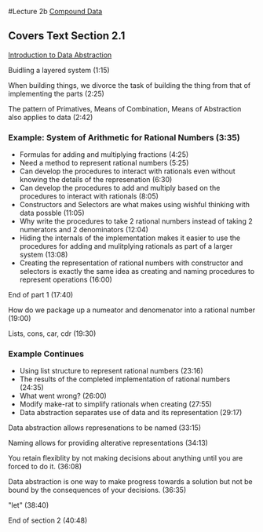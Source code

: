 #Lecture 2b 
[Compound Data](http://ocw.mit.edu/courses/electrical-engineering-and-computer-science/6-001-structure-and-interpretation-of-computer-programs-spring-2005/video-lectures/2b-compound-data/)

## Covers Text Section 2.1
[Introduction to Data Abstraction](http://mitpress.mit.edu/sicp/full-text/book/book-Z-H-14.html)

Buidling a layered system (1:15)

When building things, we divorce the task of building the thing from that of implementing the parts (2:25)

The pattern of Primatives, Means of Combination, Means of Abstraction also applies to data (2:42)

### Example: System of Arithmetic for Rational Numbers (3:35)
* Formulas for adding and multiplying fractions (4:25)
* Need a method to represent rational numbers (5:25)
* Can develop the procedures to interact with rationals even without knowing the details of the represenation (6:30)
* Can develop the procedures to add and multiply based on the procedures to interact with rationals (8:05)
* Constructors and Selectors are what makes using wishful thinking with data possble (11:05)
* Why write the procedures to take 2 rational numbers instead of taking 2 numerators and 2 denominators (12:04)
* Hiding the internals of the implementation makes it easier to use the procedures for adding and mulitplying rationals as part of a larger system (13:08)
* Creating the representation of rational numbers with constructor and selectors is exactly the same idea as creating and naming procedures to represent operations (16:00)

End of part 1 (17:40)

How do we package up a numeator and denomenator into a rational number (19:00)

Lists, cons, car, cdr (19:30)

### Example Continues
* Using list structure to represent rational numbers (23:16)
* The results of the completed implementation of rational numbers (24:35)
* What went wrong? (26:00)
* Modify make-rat to simplify rationals when creating (27:55)
* Data abstraction separates use of data and its representation (29:17)

Data abstraction allows represenations to be named (33:15)

Naming allows for providing alterative representations (34:13)

You retain flexiblity by not making decisions about anything until you are forced to do it. (36:08)

Data abstraction is one way to make progress towards a solution but not be bound by the consequences of your decisions. (36:35)

"let" (38:40)

End of section 2 (40:48)


